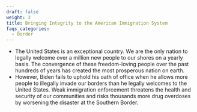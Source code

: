 ```yaml
---
draft: false
weight: 3
title: Bringing Integrity to the American Immigration System
faqs_categories:
  - Border
---
```

* The United States is an exceptional country. We are the only nation to legally welcome over a million new people to our shores on a yearly basis. The convergence of these freedom-loving people over the past hundreds of years has created the most prosperous nation on earth.
* However, Biden fails to uphold his oath of office when he allows more people to illegally invade our borders than he legally welcomes to the United States. Weak immigration enforcement threatens the health and security of our communities and risks thousands more drug overdoses by worsening the disaster at the Southern Border.
